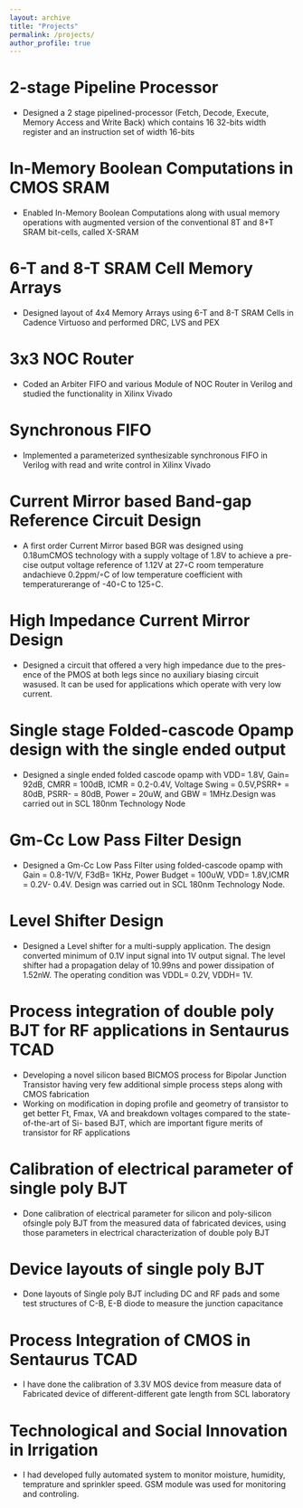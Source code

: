 ```yaml
---
layout: archive
title: "Projects"
permalink: /projects/
author_profile: true
---
```


2-stage Pipeline Processor
======
* Designed a 2 stage pipelined-processor (Fetch, Decode, Execute, Memory Access and Write Back) which contains 16 32-bits width register and an instruction set of width 16-bits

In-Memory Boolean Computations in CMOS SRAM
======
* Enabled In-Memory Boolean Computations along with usual memory operations with augmented version of the conventional 8T and 8+T SRAM bit-cells, called X-SRAM

6-T and 8-T SRAM Cell Memory Arrays
======
* Designed layout of 4x4 Memory Arrays using 6-T and 8-T SRAM Cells in Cadence Virtuoso and performed DRC, LVS and PEX

3x3 NOC Router
======
* Coded an Arbiter FIFO and various Module of NOC Router in Verilog and studied the functionality in Xilinx Vivado

Synchronous FIFO
======
* Implemented a parameterized synthesizable synchronous FIFO in Verilog with read and write control in Xilinx Vivado

Current Mirror based Band-gap Reference Circuit Design
======
* A first order Current Mirror based BGR was designed using 0.18umCMOS  technology  with  a  supply  voltage  of  1.8V  to  achieve  a  pre-cise output voltage     reference of 1.12V at 27◦C room temperature andachieve 0.2ppm/◦C of low temperature coefficient with temperaturerange of -40◦C to 125◦C.

High Impedance Current Mirror Design
======
* Designed a circuit that offered a very high impedance due to the pres-ence of the PMOS at both legs since no auxiliary biasing circuit wasused. It can be used     for applications which operate with very low current.

Single  stage  Folded-cascode  Opamp  design  with  the  single  ended output
======
* Designed a single ended folded cascode opamp with VDD= 1.8V, Gain= 92dB, CMRR = 100dB, ICMR = 0.2-0.4V, Voltage Swing = 0.5V,PSRR+ = 80dB, PSRR- = 80dB, Power =   20uW, and GBW = 1MHz.Design was carried out in SCL 180nm Technology Node

Gm-Cc Low Pass Filter Design
======
* Designed a Gm-Cc Low Pass Filter using folded-cascode opamp with Gain = 0.8-1V/V, F3dB= 1KHz, Power Budget = 100uW, VDD= 1.8V,ICMR = 0.2V- 0.4V. Design was       carried out in SCL 180nm Technology Node.

Level Shifter Design
======
* Designed  a  Level  shifter  for  a  multi-supply  application. The  design converted minimum of 0.1V input signal into 1V output signal.  The level shifter had   a propagation delay of 10.99ns and power dissipation of 1.52nW. The operating condition was VDDL= 0.2V, VDDH= 1V.

Process integration of double poly BJT for RF applications in Sentaurus TCAD
======
* Developing a novel silicon based BICMOS process for Bipolar Junction Transistor having very few additional simple process steps along with CMOS fabrication
* Working on modification in doping profile and geometry of transistor to get better Ft, Fmax, VA and breakdown voltages compared to the state-of-the-art of Si-     based BJT, which  are important figure merits of transistor for RF applications

Calibration of electrical parameter of single poly BJT
======
* Done calibration of electrical parameter for silicon and poly-silicon ofsingle poly BJT from the measured data of fabricated devices, using those parameters in   electrical characterization of double poly BJT

Device layouts of single poly BJT
======
* Done layouts of Single poly BJT including DC and RF pads and some test structures of C-B, E-B diode to measure the junction capacitance


Process Integration of CMOS in Sentaurus TCAD
======
* I have done the calibration of 3.3V MOS device from measure data of Fabricated device of different-different gate length from SCL laboratory

Technological and Social Innovation in Irrigation
======
* I had developed fully automated system to monitor moisture, humidity, temprature and sprinkler speed. GSM module was used for monitoring and controling.
